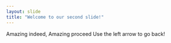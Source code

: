 ```yaml
---
layout: slide
title: "Welcome to our second slide!"
---
```

Amazing indeed, Amazing proceed 
Use the left arrow to go back!
